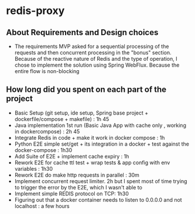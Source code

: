 # redis-proxy

## About Requirements and Design choices

* The requirements MVP asked for a sequential processing of the requests and then concurrent
  processing in the "bonus" section. Because of the reactive nature of Redis and the type of
  operation, I chose to implement the solution using Spring WebFlux. Because the entire flow is
  non-blocking

## How long did you spent on each part of the project

* Basic Setup (git setup, ide setup, Spring base project + dockerfile/compose + makefile) : 1h 45
* Java implementation 1st run (Basic Java App with cache only , working in dockercompose) : 2h 45
* Integrate Redis in code + make it work in docker compose : 1h
* Python E2E simple set/get + its integration in a docker + test against the docker-compose : 1h30
* Add Suite of E2E + implement cache expiry : 1h
* Rework E2E for cache ttl test + wrap tests & app config with env variables : 1h30
* Rework E2E do make http requests in parallel : 30m
* Implement concurrent request limiter. 2h but I spent most of time trying to trigger the error by
  the E2E, which I wasn't able to
* Implement simple REDIS protocol on TCP: 1h30
* Figuring out that a docker container needs to listen to 0.0.0.0 and not localhost : a few hours
